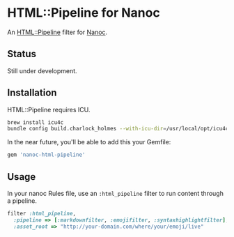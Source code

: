 HTML::Pipeline for Nanoc
========================

An [HTML::Pipeline](https://github.com/jch/html-pipeline) filter for [Nanoc](http://nanoc.stoneship.org/).

Status
------

Still under development.

Installation
------------

HTML::Pipeline requires ICU.

```bash
brew install icu4c
bundle config build.charlock_holmes --with-icu-dir=/usr/local/opt/icu4c
```

In the near future, you'll be able to add this your Gemfile:

```ruby
gem 'nanoc-html-pipeline'
```

Usage
-----

In your nanoc Rules file, use an `:html_pipeline` filter to run content through a pipeline.

```ruby
filter :html_pipeline,
  :pipeline => [:markdownfilter, :emojifilter, :syntaxhighlightfilter],
  :asset_root => "http://your-domain.com/where/your/emoji/live"
```
